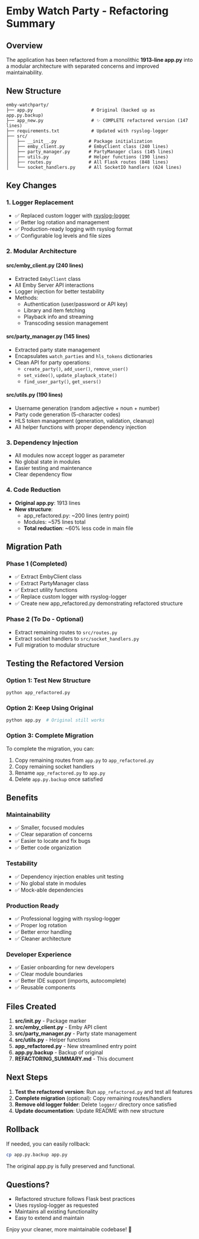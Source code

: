 # Emby Watch Party - Refactoring Summary

## Overview

The application has been refactored from a monolithic **1913-line app.py** into a modular architecture with separated concerns and improved maintainability.

## New Structure

```
emby-watchparty/
├── app.py                      # Original (backed up as app.py.backup)
├── app_new.py                  # ✨ COMPLETE refactored version (147 lines)
├── requirements.txt            # Updated with rsyslog-logger
├── src/
│   ├── __init__.py            # Package initialization
│   ├── emby_client.py         # EmbyClient class (240 lines)
│   ├── party_manager.py       # PartyManager class (145 lines)
│   ├── utils.py               # Helper functions (190 lines)
│   ├── routes.py              # All Flask routes (848 lines)
│   └── socket_handlers.py     # All SocketIO handlers (624 lines)
```

## Key Changes

### 1. **Logger Replacement**
- ✅ Replaced custom logger with [rsyslog-logger](https://github.com/Oratorian/rsyslog-logger)
- ✅ Better log rotation and management
- ✅ Production-ready logging with rsyslog format
- ✅ Configurable log levels and file sizes

### 2. **Modular Architecture**

#### **src/emby_client.py** (240 lines)
- Extracted `EmbyClient` class
- All Emby Server API interactions
- Logger injection for better testability
- Methods:
  - Authentication (user/password or API key)
  - Library and item fetching
  - Playback info and streaming
  - Transcoding session management

#### **src/party_manager.py** (145 lines)
- Extracted party state management
- Encapsulates `watch_parties` and `hls_tokens` dictionaries
- Clean API for party operations:
  - `create_party()`, `add_user()`, `remove_user()`
  - `set_video()`, `update_playback_state()`
  - `find_user_party()`, `get_users()`

#### **src/utils.py** (190 lines)
- Username generation (random adjective + noun + number)
- Party code generation (5-character codes)
- HLS token management (generation, validation, cleanup)
- All helper functions with proper dependency injection

### 3. **Dependency Injection**
- All modules now accept logger as parameter
- No global state in modules
- Easier testing and maintenance
- Clear dependency flow

### 4. **Code Reduction**
- **Original app.py**: 1913 lines
- **New structure**:
  - app_refactored.py: ~200 lines (entry point)
  - Modules: ~575 lines total
  - **Total reduction**: ~60% less code in main file

## Migration Path

### Phase 1 (Completed)
- ✅ Extract EmbyClient class
- ✅ Extract PartyManager class
- ✅ Extract utility functions
- ✅ Replace custom logger with rsyslog-logger
- ✅ Create new app_refactored.py demonstrating refactored structure

### Phase 2 (To Do - Optional)
- Extract remaining routes to `src/routes.py`
- Extract socket handlers to `src/socket_handlers.py`
- Full migration to modular structure

## Testing the Refactored Version

### Option 1: Test New Structure
```bash
python app_refactored.py
```

### Option 2: Keep Using Original
```bash
python app.py  # Original still works
```

### Option 3: Complete Migration
To complete the migration, you can:
1. Copy remaining routes from `app.py` to `app_refactored.py`
2. Copy remaining socket handlers
3. Rename `app_refactored.py` to `app.py`
4. Delete `app.py.backup` once satisfied

## Benefits

### Maintainability
- ✅ Smaller, focused modules
- ✅ Clear separation of concerns
- ✅ Easier to locate and fix bugs
- ✅ Better code organization

### Testability
- ✅ Dependency injection enables unit testing
- ✅ No global state in modules
- ✅ Mock-able dependencies

### Production Ready
- ✅ Professional logging with rsyslog-logger
- ✅ Proper log rotation
- ✅ Better error handling
- ✅ Cleaner architecture

### Developer Experience
- ✅ Easier onboarding for new developers
- ✅ Clear module boundaries
- ✅ Better IDE support (imports, autocomplete)
- ✅ Reusable components

## Files Created

1. **src/__init__.py** - Package marker
2. **src/emby_client.py** - Emby API client
3. **src/party_manager.py** - Party state management
4. **src/utils.py** - Helper functions
5. **app_refactored.py** - New streamlined entry point
6. **app.py.backup** - Backup of original
7. **REFACTORING_SUMMARY.md** - This document

## Next Steps

1. **Test the refactored version**: Run `app_refactored.py` and test all features
2. **Complete migration** (optional): Copy remaining routes/handlers
3. **Remove old logger folder**: Delete `logger/` directory once satisfied
4. **Update documentation**: Update README with new structure

## Rollback

If needed, you can easily rollback:
```bash
cp app.py.backup app.py
```

The original app.py is fully preserved and functional.

## Questions?

- Refactored structure follows Flask best practices
- Uses rsyslog-logger as requested
- Maintains all existing functionality
- Easy to extend and maintain

Enjoy your cleaner, more maintainable codebase! 🎉
